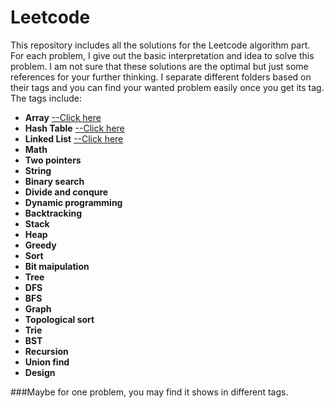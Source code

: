 # Leetcode
This repository includes all the solutions for the Leetcode algorithm part. For each problem, I give out the basic interpretation and idea to solve this problem. I am not sure that these solutions are the optimal but just some references for your further thinking. I separate different folders based on their tags and you can find your wanted problem easily once you get its tag. The tags include:

- **Array**  [--Click here](https://github.com/smartYi/Leetcode/tree/master/array)
- **Hash Table** [--Click here](https://github.com/smartYi/Leetcode/tree/master/hashtable)
- **Linked List** [--Click here](https://github.com/smartYi/Leetcode/tree/master/linkedlist)
- **Math**
- **Two pointers**
- **String**
- **Binary search**
- **Divide and conqure**
- **Dynamic programming**
- **Backtracking**
- **Stack**
- **Heap**
- **Greedy**
- **Sort**
- **Bit maipulation**
- **Tree**
- **DFS**
- **BFS**
- **Graph**
- **Topological sort**
- **Trie**
- **BST**
- **Recursion**
- **Union find**
- **Design**

###Maybe for one problem, you may find it shows in different tags.